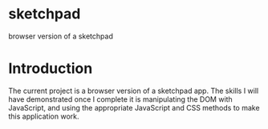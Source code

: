 # sketchpad
browser version of a sketchpad
# Introduction

The current project is a browser version of a sketchpad app. The skills I will have demonstrated once I complete it is manipulating the DOM with JavaScript, and
using the appropriate JavaScript and CSS methods to make this application work.